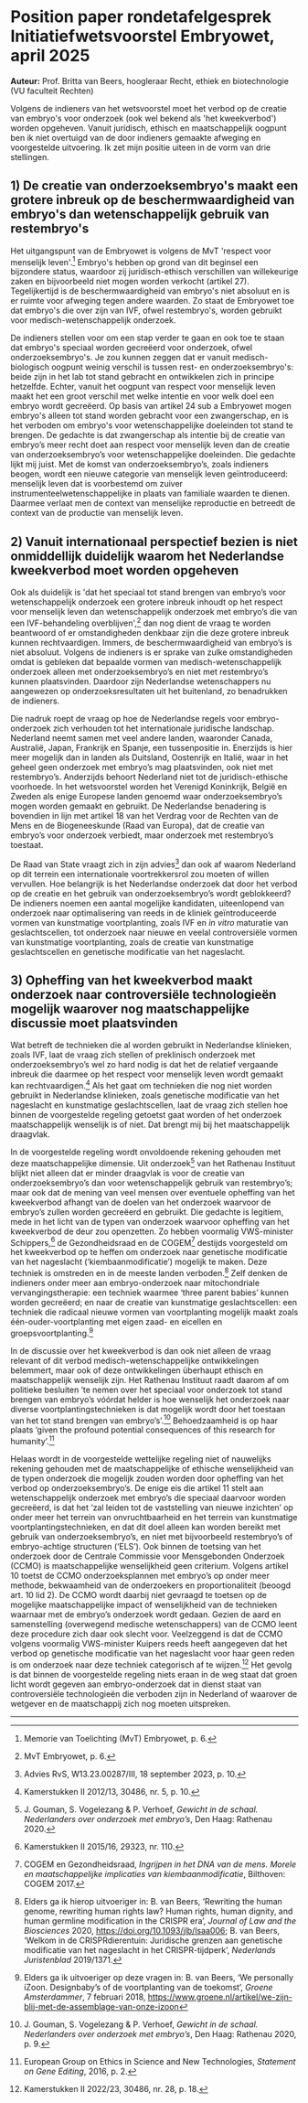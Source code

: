 # Position paper rondetafelgesprek Initiatiefwetsvoorstel Embryowet, april 2025  
**Auteur:** Prof. Britta van Beers, hoogleraar Recht, ethiek en biotechnologie (VU faculteit Rechten)  

Volgens de indieners van het wetsvoorstel moet het verbod op de creatie van embryo's voor onderzoek (ook wel bekend als 'het kweekverbod') worden opgeheven. Vanuit juridisch, ethisch en maatschappelijk oogpunt ben ik niet overtuigd van de door indieners gemaakte afweging en voorgestelde uitvoering. Ik zet mijn positie uiteen in de vorm van drie stellingen.

## 1) De creatie van onderzoeksembryo's maakt een grotere inbreuk op de beschermwaardigheid van embryo's dan wetenschappelijk gebruik van restembryo's  
Het uitgangspunt van de Embryowet is volgens de MvT 'respect voor menselijk leven'.[^1] Embryo's hebben op grond van dit beginsel een bijzondere status, waardoor zij juridisch-ethisch verschillen van willekeurige zaken en bijvoorbeeld niet mogen worden verkocht (artikel 27). Tegelijkertijd is de beschermwaardigheid van embryo's niet absoluut en is er ruimte voor afweging tegen andere waarden. Zo staat de Embryowet toe dat embryo's die over zijn van IVF, ofwel restembryo's, worden gebruikt voor medisch-wetenschappelijk onderzoek.  

De indieners stellen voor om een stap verder te gaan en ook toe te staan dat embryo's speciaal worden gecreëerd voor onderzoek, ofwel onderzoeksembryo's. Je zou kunnen zeggen dat er vanuit medisch-biologisch oogpunt weinig verschil is tussen rest- en onderzoeksembryo's: beide zijn in het lab tot stand gebracht en ontwikkelen zich in principe hetzelfde. Echter, vanuit het oogpunt van respect voor menselijk leven maakt het een groot verschil met welke intentie en voor welk doel een embryo wordt gecreëerd. Op basis van artikel 24 sub a Embryowet mogen embryo's alleen tot stand worden gebracht voor een zwangerschap, en is het verboden om embryo's voor wetenschappelijke doeleinden tot stand te brengen. De gedachte is dat zwangerschap als intentie bij de creatie van embryo’s meer recht doet aan respect voor menselijk leven dan de creatie van onderzoeksembryo’s voor wetenschappelijke doeleinden. Die gedachte lijkt mij juist. Met de komst van onderzoeksembryo’s, zoals indieners beogen, wordt een nieuwe categorie van menselijk leven geïntroduceerd: menselijk leven dat is voorbestemd om zuiver instrumenteelwetenschappelijke in plaats van familiale waarden te dienen. Daarmee verlaat men de context van menselijke reproductie en betreedt de context van de productie van menselijk leven.

## 2) Vanuit internationaal perspectief bezien is niet onmiddellijk duidelijk waarom het Nederlandse kweekverbod moet worden opgeheven  
Ook als duidelijk is 'dat het speciaal tot stand brengen van embryo’s voor wetenschappelijk onderzoek een grotere inbreuk inhoudt op het respect voor menselijk leven dan wetenschappelijk onderzoek met embryo’s die van een IVF-behandeling overblijven',[^2] dan nog dient de vraag te worden beantwoord of er omstandigheden denkbaar zijn die deze grotere inbreuk kunnen rechtvaardigen. Immers, de beschermwaardigheid van embryo’s is niet absoluut. Volgens de indieners is er sprake van zulke omstandigheden omdat is gebleken dat bepaalde vormen van medisch-wetenschappelijk onderzoek alleen met onderzoeksembryo’s en niet met restembryo’s kunnen plaatsvinden. Daardoor zijn Nederlandse wetenschappers nu aangewezen op onderzoeksresultaten uit het buitenland, zo benadrukken de indieners.  

Die nadruk roept de vraag op hoe de Nederlandse regels voor embryo-onderzoek zich verhouden tot het internationale juridische landschap. Nederland neemt samen met veel andere landen, waaronder Canada, Australië, Japan, Frankrijk en Spanje, een tussenpositie in. Enerzijds is hier meer mogelijk dan in landen als Duitsland, Oostenrijk en Italië, waar in het geheel geen onderzoek met embryo’s mag plaatsvinden, ook niet met restembryo’s. Anderzijds behoort Nederland niet tot de juridisch-ethische voorhoede. In het wetsvoorstel worden het Verenigd Koninkrijk, België en Zweden als enige Europese landen genoemd waar onderzoeksembryo’s mogen worden gemaakt en gebruikt. De Nederlandse benadering is bovendien in lijn met artikel 18 van het Verdrag voor de Rechten van de Mens en de Biogeneeskunde (Raad van Europa), dat de creatie van embryo’s voor onderzoek verbiedt, maar onderzoek met restembryo’s toestaat.  

De Raad van State vraagt zich in zijn advies[^3] dan ook af waarom Nederland op dit terrein een internationale voortrekkersrol zou moeten of willen vervullen. Hoe belangrijk is het Nederlandse onderzoek dat door het verbod op de creatie en het gebruik van onderzoeksembryo’s wordt geblokkeerd? De indieners noemen een aantal mogelijke kandidaten, uiteenlopend van onderzoek naar optimalisering van reeds in de kliniek geïntroduceerde vormen van kunstmatige voortplanting, zoals IVF en *in vitro* maturatie van geslachtscellen, tot onderzoek naar nieuwe en veelal controversiële vormen van kunstmatige voortplanting, zoals de creatie van kunstmatige geslachtscellen en genetische modificatie van het nageslacht.

## 3) Opheffing van het kweekverbod maakt onderzoek naar controversiële technologieën mogelijk waarover nog maatschappelijke discussie moet plaatsvinden  
Wat betreft de technieken die al worden gebruikt in Nederlandse klinieken, zoals IVF, laat de vraag zich stellen of preklinisch onderzoek met onderzoeksembryo’s wel zo hard nodig is dat het de relatief vergaande inbreuk die daarmee op het respect voor menselijk leven wordt gemaakt kan rechtvaardigen.[^4] Als het gaat om technieken die nog niet worden gebruikt in Nederlandse klinieken, zoals genetische modificatie van het nageslacht en kunstmatige geslachtscellen, laat de vraag zich stellen hoe binnen de voorgestelde regeling getoetst gaat worden of het onderzoek maatschappelijk wenselijk is of niet. Dat brengt mij bij het maatschappelijk draagvlak.  

In de voorgestelde regeling wordt onvoldoende rekening gehouden met deze maatschappelijke dimensie. Uit onderzoek[^5] van het Rathenau Instituut blijkt niet alleen dat er minder draagvlak is voor de creatie van onderzoeksembryo’s dan voor wetenschappelijk gebruik van restembryo’s; maar ook dat de mening van veel mensen over eventuele opheffing van het kweekverbod afhangt van de doelen van het onderzoek waarvoor de embryo’s zullen worden gecreëerd en gebruikt. Die gedachte is legitiem, mede in het licht van de typen van onderzoek waarvoor opheffing van het kweekverbod de deur zou openzetten. Zo hebben voormalig VWS-minister Schippers,[^6] de Gezondheidsraad en de COGEM[^7] destijds voorgesteld om het kweekverbod op te heffen om onderzoek naar genetische modificatie van het nageslacht (‘kiembaanmodificatie’) mogelijk te maken. Deze techniek is omstreden en in de meeste landen verboden.[^8] Zelf denken de indieners onder meer aan embryo-onderzoek naar mitochondriale vervangingstherapie: een techniek waarmee ‘three parent babies’ kunnen worden gecreëerd; en naar de creatie van kunstmatige geslachtscellen: een techniek die radicaal nieuwe vormen van voortplanting mogelijk maakt zoals één-ouder-voortplanting met eigen zaad- en eicellen en groepsvoortplanting.[^9]  

In de discussie over het kweekverbod is dan ook niet alleen de vraag relevant of dit verbod medisch-wetenschappelijke ontwikkelingen belemmert, maar ook of deze ontwikkelingen überhaupt ethisch en maatschappelijk wenselijk zijn. Het Rathenau Instituut raadt daarom af om politieke besluiten ‘te nemen over het speciaal voor onderzoek tot stand brengen van embryo’s vóórdat helder is hoe wenselijk het onderzoek naar diverse voortplantingstechnieken is dat mogelijk wordt door het toestaan van het tot stand brengen van embryo’s’.[^10] Behoedzaamheid is op haar plaats ‘given the profound potential consequences of this research for humanity’.[^11]  

Helaas wordt in de voorgestelde wettelijke regeling niet of nauwelijks rekening gehouden met de maatschappelijke of ethische wenselijkheid van de typen onderzoek die mogelijk zouden worden door opheffing van het verbod op onderzoeksembryo’s. De enige eis die artikel 11 stelt aan wetenschappelijk onderzoek met embryo’s die speciaal daarvoor worden gecreëerd, is dat het ‘zal leiden tot de vaststelling van nieuwe inzichten’ op onder meer het terrein van onvruchtbaarheid en het terrein van kunstmatige voortplantingstechnieken, en dat dit doel alleen kan worden bereikt met gebruik van onderzoeksembryo’s, en niet met bijvoorbeeld restembryo’s of embryo-achtige structuren (‘ELS’). Ook binnen de toetsing van het onderzoek door de Centrale Commissie voor Mensgebonden Onderzoek (CCMO) is maatschappelijke wenselijkheid geen criterium. Volgens artikel 10 toetst de CCMO onderzoeksplannen met embryo’s op onder meer methode, bekwaamheid van de onderzoekers en proportionaliteit (beoogd art. 10 lid 2). De CCMO wordt daarbij niet gevraagd te toetsen op de mogelijke maatschappelijke impact of wenselijkheid van de technieken waarnaar met de embryo’s onderzoek wordt gedaan. Gezien de aard en samenstelling (overwegend medische wetenschappers) van de CCMO leent deze procedure zich daar ook slecht voor. Veelzeggend is dat de CCMO volgens voormalig VWS-minister Kuipers reeds heeft aangegeven dat het verbod op genetische modificatie van het nageslacht voor haar geen reden is om onderzoek naar deze techniek categorisch af te wijzen.[^12] Het gevolg is dat binnen de voorgestelde regeling niets eraan in de weg staat dat groen licht wordt gegeven aan embryo-onderzoek dat in dienst staat van controversiële technologieën die verboden zijn in Nederland of waarover de wetgever en de maatschappij zich nog moeten uitspreken.

---

[^1]: Memorie van Toelichting (MvT) Embryowet, p. 6.  
[^2]: MvT Embryowet, p. 6.  
[^3]: Advies RvS, W13.23.00287/III, 18 september 2023, p. 10.  
[^4]: Kamerstukken II 2012/13, 30486, nr. 5, p. 10.  
[^5]: J. Gouman, S. Vogelezang & P. Verhoef, *Gewicht in de schaal. Nederlanders over onderzoek met embryo’s*, Den Haag: Rathenau 2020.  
[^6]: Kamerstukken II 2015/16, 29323, nr. 110.  
[^7]: COGEM en Gezondheidsraad, *Ingrijpen in het DNA van de mens. Morele en maatschappelijke implicaties van kiembaanmodificatie*, Bilthoven: COGEM 2017.  
[^8]: Elders ga ik hierop uitvoeriger in: B. van Beers, ‘Rewriting the human genome, rewriting human rights law? Human rights, human dignity, and human germline modification in the CRISPR era’, *Journal of Law and the Biosciences* 2020, https://doi.org/10.1093/jlb/lsaa006; B. van Beers, ‘Welkom in de CRISPRdierentuin: Juridische grenzen aan genetische modificatie van het nageslacht in het CRISPR-tijdperk’, *Nederlands Juristenblad* 2019/1371.  
[^9]: Elders ga ik uitvoeriger op deze vragen in: B. van Beers, ‘We personally iZoon. Designbaby’s of de voortplanting van de toekomst’, *Groene Amsterdammer*, 7 februari 2018, https://www.groene.nl/artikel/we-zijn-blij-met-de-assemblage-van-onze-izoon  
[^10]: J. Gouman, S. Vogelezang & P. Verhoef, *Gewicht in de schaal. Nederlanders over onderzoek met embryo’s*, Den Haag: Rathenau 2020, p. 9.  
[^11]: European Group on Ethics in Science and New Technologies, *Statement on Gene Editing*, 2016, p. 2.  
[^12]: Kamerstukken II 2022/23, 30486, nr. 28, p. 18.  
